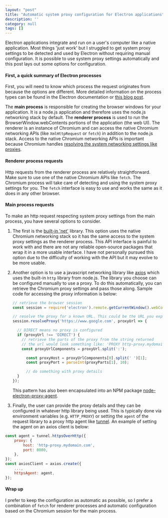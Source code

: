 ```yaml
---
layout: "post"
title: "Automatic system proxy configuration for Electron applications"
description: ''
category: null
tags: []
---
```


Electron applications integrate and run on a user's computer like a native application. Most things 'just work' but I struggled to get system proxy settings to be detected and used by Electron without requiring manual configuration. It is possible to use system proxy settings automatically and this post lays out some options for configuration.

#### First, a quick summary of Electron processes

First, you will need to know which process the request originates from because the options are different. More detailed information on the process types can be found in the Electron documentation or [this blog post](https://cameronnokes.com/blog/deep-dive-into-electron%27s-main-and-renderer-processes/).

The __main process__ is responsible for creating the browser windows for your application. It is a node.js application and therefore uses the node.js networking stack by default. The __renderer process__ is used to run the BrowserWindow.webContents portions of the application (the web UI). The renderer is an instance of Chromium and can access the native Chromium networking APIs (like `XmlHttpRequest` or `fetch`) in addition to the node.js stack. Access to the native Chromium networking APIs is important because Chromium handles [resolving the system networking settings like proxies](https://www.chromium.org/developers/design-documents/network-settings).

#### Renderer process requests

Http requests from the renderer process are relatively straightforward. Make sure to use one of the native Chromium APIs like `fetch`. The Chromium process will take care of detecting and using the system proxy settings for you. The `fetch` interface is easy to use and works the same as it does in any other browser.

#### Main process requests

To make an http request respecting system proxy settings from the main process, you have several options to consider.

1. The first is the [built-in 'net'](https://www.electronjs.org/docs/api/net) library. This option uses the native Chromium networking stack so it has the same access to the system proxy settings as the renderer process. This API interface is painful to work with and there are not any reliable open-source packages that wrap it in a more usable interface. I have not personally pursued this option due to the difficulty of working with the API but it may evolve to be more usable.

1. Another option is to use a javascript networking library like [axios](https://github.com/axios/axios) which uses the built-in `http` library from node.js. The library you choose can be configured manually to use a proxy. To do this automatically, you can retrieve the Chromium proxy settings and pass those along. Sample code for accessing the proxy information is below:

    ```js
   // retrieve the browser session
   const session = require('electron').remote.getCurrentWindow().webContents.session;

   // resolve the proxy for a known URL. This could be the URL you expect to use or a known good url like google.com
   session.resolveProxy('https://www.google.com', proxyUrl => {

      // DIRECT means no proxy is configured
      if (proxyUrl !== 'DIRECT') {
        // retrieve the parts of the proxy from the string returned
        // the url would look something like: 'PROXY http-proxy.mydomain.com:8080'
        const proxyUrlComponents = proxyUrl.split(':');

          const proxyHost = proxyUrlComponents[0].split(' ')[1];
          const proxyPort = parseInt(proxyParts[1], 10);

          // do something with proxy details
      }
   });
    ```

    This pattern has also been encapsulated into an NPM package [node-electron-proxy-agent](https://github.com/felicienfrancois/node-electron-proxy-agent).

1. Finally, the user can provide the proxy details and they can be configured in whatever http library being used. This is typically done via environment variables (e.g. `HTTP_PROXY`) or setting the `agent` of the request library to a proxy http agent like [tunnel](https://github.com/koichik/node-tunnel/). An example of setting the agent on an axios client is below:

```js
const agent = tunnel.httpsOverHttp({
    proxy: {
        host: 'http-proxy.mydomain.com',
        port: 8080,
    },
});
const axiosClient = axios.create({
    ...,
    httpsAgent: agent,
});
```

#### Wrap up

I prefer to keep the configuration as automatic as possible, so I prefer a combination of `fetch` for renderer processes and automatic configuration based on the Chromium session for the main process.